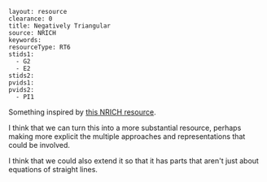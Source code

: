 ````
layout: resource
clearance: 0
title: Negatively Triangular
source: NRICH
keywords:
resourceType: RT6
stids1:
  - G2
  - E2
stids2:
pvids1:
pvids2:
  - PI1

````

Something inspired by [this NRICH resource](http://nrich.maths.org/5871).

I think that we can turn this into a more substantial resource, perhaps making more explicit the multiple approaches and representations that could be involved.

I think that we could also extend it so that it has parts that aren't just about equations of straight lines.
